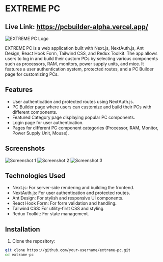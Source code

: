 # EXTREME PC

## Live Link: https://pcbuilder-alpha.vercel.app/

![EXTREME PC Logo](https://res.cloudinary.com/dyy4n4fmh/image/upload/v1690615223/Screenshot_171_wigyor.png)

EXTREME PC is a web application built with Next.js, NextAuth.js, Ant Design, React Hook Form, Tailwind CSS, and Redux Toolkit. The app allows users to log in and build their custom PCs by selecting various components such as processors, RAM, monitors, power supply units, and mice. It features a user authentication system, protected routes, and a PC Builder page for customizing PCs.

## Features

- User authentication and protected routes using NextAuth.js.
- PC Builder page where users can customize and build their PCs with different components.
- Featured Category page displaying popular PC components.
- Login page for user authentication.
- Pages for different PC component categories (Processor, RAM, Monitor, Power Supply Unit, Mouse).

## Screenshots

![Screenshot 1](https://res.cloudinary.com/dyy4n4fmh/image/upload/v1690615223/Screenshot_171_wigyor.png)
![Screenshot 2](https://res.cloudinary.com/dyy4n4fmh/image/upload/v1690615223/Screenshot_173_awhibt.png)
![Screenshot 3](https://res.cloudinary.com/dyy4n4fmh/image/upload/v1690615213/Screenshot_172_plnt1l.png)

## Technologies Used

- Next.js: For server-side rendering and building the frontend.
- NextAuth.js: For user authentication and protected routes.
- Ant Design: For stylish and responsive UI components.
- React Hook Form: For form validation and handling.
- Tailwind CSS: For utility-first CSS and styling.
- Redux Toolkit: For state management.

## Installation

1. Clone the repository:

```bash
git clone https://github.com/your-username/extrame-pc.git
cd extrame-pc
